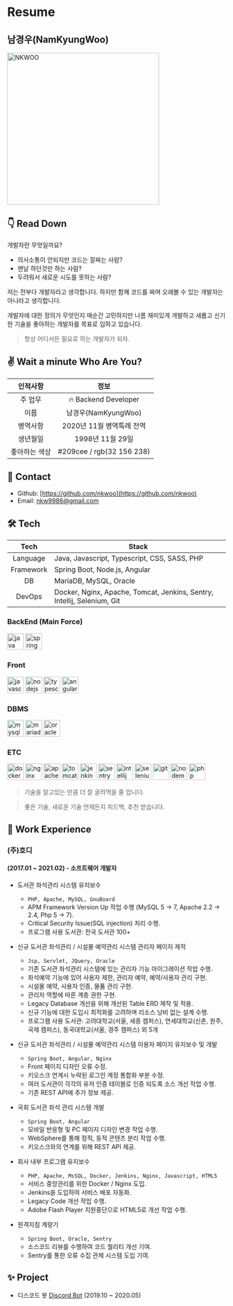 # Resume

## 남경우(NamKyungWoo)

<img src="https://raw.githubusercontent.com/nkwoo/nkwoo/main/static/who-is-he.jpg" alt="NKWOO" width="350" height="350"/>

## 👇 Read Down

개발자란 무엇일까요? 
- 의사소통이 안되지만 코드는 잘짜는 사람?
- 맨날 하던것만 하는 사람?
- 두려워서 새로운 시도를 못하는 사람?

저는 전부다 개발자라고 생각합니다. 하지만 함께 코드를 짜며 오래볼 수 있는 개발자는 아니라고 생각합니다.

개발자에 대한 정의가 무엇인지 매순간 고민하지만 나름 재미있게 개발하고 새롭고 신기한 기술을 좋아하는 개발자를 목표로 임하고 있습니다.

> 항상 어디서든 필요로 하는 개발자가 되자.

## ✌ Wait a minute Who Are You?

|인적사항|정보|
|:---:|:---:|
|주 업무|🔥 Backend Developer|
|이름|남경우(NamKyungWoo)|
|병역사항|2020년 11월 병역특례 전역
|생년월일|1998년 11월 29일|
|좋아하는 색상|#209cee / rgb(32 156 238)|

## 📇  Contact

- Github: [https://github.com/nkwoo](https://github.com/nkwoo)
- Email: [nkw9986@gmail.com](mailto:nkw9986@gmail.com)

## 🛠️ Tech

|Tech|Stack|
|:---:|---|
|Language|Java, Javascript, Typescript, CSS, SASS, PHP|
|Framework|Spring Boot, Node.js, Angular|
|DB|MariaDB, MySQL, Oracle|
|DevOps|Docker, Nginx, Apache, Tomcat, Jenkins, Sentry, Intellij, Selenium, Git|

### BackEnd (Main Force)
<p float="left">
    <img src="https://cdn.svgporn.com/logos/java.svg" alt="java" width="38" height="38"/>
    <img src="https://spring.io/images/projects/spring-boot-7f2e24fb962501672cc91ccd285ed2ba.svg" alt="spring" width="38" height="38"/>
</p>

### Front
<p float="left">
    <img src="https://cdn.svgporn.com/logos/javascript.svg" alt="javascript" width="38" height="38"/>
    <img src="https://cdn.svgporn.com/logos/nodejs.svg" alt="nodejs" width="38" height="38"/>
    <img src="https://cdn.svgporn.com/logos/typescript-icon.svg" alt="typescript" width="38" height="38"/>
    <img src="https://cdn.svgporn.com/logos/angular-icon.svg" alt="angular" width="38" height="38"/>
</p>

### DBMS
<p float="left">
    <img src="https://cdn.svgporn.com/logos/mysql.svg" alt="mysql" width="38" height="38"/>
    <img src="https://cdn.svgporn.com/logos/mariadb-icon.svg" alt="mariadb" width="38" height="38"/>
    <img src="https://cdn.svgporn.com/logos/oracle.svg" alt="oracle" width="38" height="38"/>
</p>

### ETC
<p float="left">
    <img src="https://cdn.svgporn.com/logos/docker-icon.svg" alt="docker" width="38" height="38"/>
    <img src="https://cdn.svgporn.com/logos/nginx.svg" alt="nginx" width="38" height="38"/>
    <img src="https://cdn.svgporn.com/logos/apache.svg" alt="apache" width="38" height="38"/>
    <img src="https://cdn.svgporn.com/logos/tomcat.svg" alt="tomcat" width="38" height="38"/>
    <img src="https://cdn.svgporn.com/logos/jenkins.svg" alt="jenkins" width="38" height="38"/>
    <img src="https://cdn.svgporn.com/logos/sentry-icon.svg" alt="sentry" width="38" height="38"/>
    <img src="https://cdn.svgporn.com/logos/intellij-idea.svg" alt="intellij" width="38" height="38"/>
    <img src="https://cdn.svgporn.com/logos/selenium.svg" alt="selenium" width="38" height="38"/>
    <img src="https://cdn.svgporn.com/logos/git-icon.svg" alt="git" width="38" height="38"/>
    <img src="https://cdn.svgporn.com/logos/nodemon.svg" alt="nodemon" width="38" height="38"/>
    <img src="https://cdn.svgporn.com/logos/php.svg" alt="php" width="38" height="38"/>
</p>

> 기술을 알고있는 만큼 더 잘 굴려먹을 줄 압니다.

> 좋은 기술, 새로운 기술 언제든지 피드백, 추천 받습니다.

## 📘 Work Experience

### (주)호디
#### (2017.01 ~ 2021.02) - 소프트웨어 개발자

- 도서관 좌석관리 시스템 유지보수
    - ```PHP, Apache, MySQL, GnuBoard```
    - APM Framework Version Up 작업 수행 (MySQL 5 -> 7, Apache 2.2 -> 2.4, Php 5 -> 7).
    - Critical Security Issue(SQL injection) 처리 수행.
    - 프로그램 사용 도서관: 전국 도서관 100+

- 신규 도서관 좌석관리 / 시설물 예약관리 시스템 관리자 페이지 제작
    - ```Jsp, Servlet, JQuery, Oracle```
    - 기존 도서관 좌석관리 시스템에 있는 관리자 기능 마이그레이션 작업 수행.
    - 좌석예약 기능에 있어 사용자 제한, 관리자 예약, 예약/사용자 관리 구현.
    - 시설물 예약, 사용자 인증, 물품 관리 구현.
    - 관리자 역할에 따른 계층 권한 구현.
    - Legacy Database 개선을 위해 개선된 Table ERD 제작 및 적용.
    - 신규 기능에 대한 도입시 최적화를 고려하며 리소스 낭비 없는 설계 수행.
    - 프로그램 사용 도서관: 고려대학교(서울, 세종 캠퍼스), 연세대학교(신촌, 원주, 국제 캠퍼스), 동국대학교(서울, 경주 캠퍼스) 외 5개

- 신규 도서관 좌석관리 / 시설물 예약관리 시스템 이용자 페이지 유지보수 및 개발
    - ```Spring Boot, Angular, Nginx```
    - Front 페이지 디자인 오류 수정.
    - 키오스크 연계시 누락된 로그인 계정 통합화 부분 수정.
    - 여러 도서관이 각각의 유저 인증 테이블로 인증 되도록 소스 개선 작업 수행.
    - 기존 REST API에 추가 정보 제공.

- 국회 도서관 좌석 관리 시스템 개발
    - ```Spring Boot, Angular```
    - 모바일 반응형 및 PC 페이지 디자인 변경 작업 수행.
    - WebSphere를 통해 정적, 동적 콘텐츠 분리 작업 수행.
    - 키오스크와의 연계를 위해 REST API 제공.

- 회사 내부 프로그램 유지보수
    - ```PHP, Apache, MsSQL, Docker, Jenkins, Nginx, Javascript, HTML5```
    - 서비스 중앙관리를 위한 Docker / Nginx 도입.
    - Jenkins을 도입하여 서비스 배포 자동화.
    - Legacy Code 개선 작업 수행.
    - Adobe Flash Player 지원중단으로 HTML5로 개선 작업 수행.

- 원격지침 계량기
    - ```Spring Boot, Oracle, Sentry```
    - 소스코드 리뷰를 수행하여 코드 퀄리티 개선 기여.
    - Sentry를 통한 오류 수집 관제 시스템 도입 기여.

## ✨ Project

- 디스코드 봇 [Discord Bot](https://github.com/nkwoo/discord-bot) (2019.10 ~ 2020.05)

